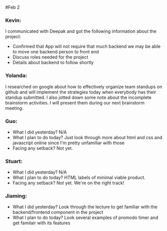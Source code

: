 #Feb 2
### Kevin: 
I communicated with Deepak and got the following information about the project:

- Confirmed that App will not require that much backend we may be able to move one backend person to front end
- Discuss roles needed for the project
- Details about backend to follow shortly

### Yolanda: 
I researched on google about how to effectively organize team standups on github and will implement the strategies today when everybody has their standup submitted. I also jotted down some note about the incomplete brainstorm activities. I will present them during our next brainstorm meeting.

### Guo:
- What I did yesterday?     N/A
- What I plan to do today? Just look through more about html and css and javascript online since I'm pretty unfamiliar with those 
- Facing any setback?         Not yet.

### Stuart:
- What I did yesterday?     N/A
- What I plan to do today? HTML labels of minimal viable product.
- Facing any setback?         Not yet. We're on the right track!

### Jiaming:
- What I did yesterday?     Look through the lecture to get familiar with the backend/frontend component in the project
- What I plan to do today?  Look several examples of promodo timer and get familair with its features

